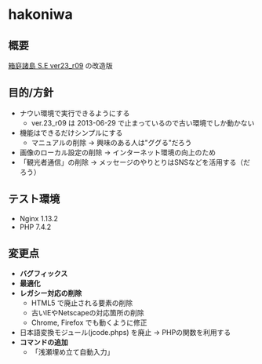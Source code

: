 # hakoniwa

## 概要
[箱庭諸島 S.E ver23_r09](http://hakoniwa.symphonic-net.com/) の改造版

## 目的/方針

- ナウい環境で実行できるようにする
  - ver.23_r09 は 2013-06-29 で止まっているので古い環境でしか動かない
- 機能はできるだけシンプルにする
  - マニュアルの削除 → 興味のある人は"ググる"だろう
- 画像のローカル設定の削除 → インターネット環境の向上のため
- 「観光者通信」の削除 → メッセージのやりとりはSNSなどを活用する（だろう）


## テスト環境
- Nginx 1.13.2
- PHP 7.4.2

## 変更点

- **バグフィックス**
- **最適化**
- **レガシー対応の削除**
  - HTML5 で廃止される要素の削除
  - 古いIEやNetscapeの対応箇所の削除
  - Chrome, Firefox でも動くように修正
- 日本語変換モジュール(jcode.phps) を廃止 → PHPの関数を利用する
- **コマンドの追加**
  - 「浅瀬埋め立て自動入力」
